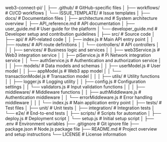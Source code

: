 web3-connect-pi/
│
├── .github/                     # GitHub-specific files
│   ├── workflows/               # CI/CD workflows
│   └── ISSUE_TEMPLATE/          # Issue templates
│
├── docs/                        # Documentation files
│   ├── architecture.md          # System architecture overview
│   ├── API_reference.md         # API documentation
│   ├── user_guide.md            # User guide for the platform
│   └── developer_guide.md       # Developer setup and contribution guidelines
│
├── src/                         # Source code
│   ├── api/                     # API-related code
│   │   ├── index.js             # Main API entry point
│   │   ├── routes/              # API route definitions
│   │   └── controllers/         # API controllers
│   │
│   ├── services/                # Business logic and services
│   │   ├── web3Service.js       # Web3 integration service
│   │   ├── piService.js         # Pi Network integration service
│   │   └── authService.js       # Authentication and authorization service
│   │
│   ├── models/                  # Data models and schemas
│   │   ├── userModel.js         # User model
│   │   ├── appModel.js          # Web3 app model
│   │   └── transactionModel.js   # Transaction model
│   │
│   ├── utils/                   # Utility functions
│   │   ├── logger.js            # Logging utility
│   │   ├── config.js            # Configuration settings
│   │   └── validators.js         # Input validation functions
│   │
│   ├── middleware/              # Middleware functions
│   │   ├── authMiddleware.js     # Authentication middleware
│   │   └── errorMiddleware.js     # Error handling middleware
│   │
│   └── index.js                 # Main application entry point
│
├── tests/                       # Test files
│   ├── unit/                    # Unit tests
│   ├── integration/             # Integration tests
│   └── e2e/                     # End-to-end tests
│
├── scripts/                     # Scripts for automation
│   ├── deploy.js                # Deployment script
│   └── setup.js                 # Initial setup script
│
├── .env                         # Environment variables
├── .gitignore                   # Git ignore file
├── package.json                 # Node.js package file
├── README.md                    # Project overview and setup instructions
└── LICENSE                      # License information
